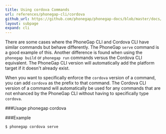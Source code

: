 ```yaml
---
title: Using cordova Commands
url: references/phonegap-cli/cordova
github_url: https://github.com/phonegap/phonegap-docs/blob/master/docs/references/phonegap-cli/cordova.html.md
layout: subpage
expand: cli
---
```


There are some cases where the PhoneGap CLI and Cordova CLI have similar commands but behave differently. The PhoneGap `serve` command is
a good example of this. Another difference is found when using the `phonegap build` or `phonegap run` commands versus the Cordova CLI
equivalent. The PhoneGap CLI version will automatically add the platform target if it doesn't already exist. 

When you want to specifically enforce the `cordova` version of a command, you can add `cordova` as the 
prefix to that command. The Cordova CLI version of a command will automatically be used for any commands that are not enhanced by the 
PhoneGap CLI without having to specifically type `cordova`.   
  
###Usage
    phonegap cordova <command>

###Example

    $ phonegap cordova serve
  
  